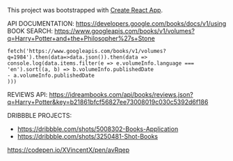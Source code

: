 This project was bootstrapped with [Create React App](https://github.com/facebookincubator/create-react-app).

API DOCUMENTATION: https://developers.google.com/books/docs/v1/using
BOOK SEARCH: https://www.googleapis.com/books/v1/volumes?q=Harry+Potter+and+the+Philosopher%27s+Stone

```
fetch('https://www.googleapis.com/books/v1/volumes?q=1984').then(data=>data.json()).then(data => console.log(data.items.filter(e => e.volumeInfo.language === 'en').sort((a, b) => b.volumeInfo.publishedDate
- a.volumeInfo.publishedDate
)))
```
REVIEWS API: https://idreambooks.com/api/books/reviews.json?q=Harry+Potter&key=b21861bfcf56827ee73008019c030c5392d6f186

DRIBBBLE PROJECTS: 
* https://dribbble.com/shots/5008302-Books-Application
* https://dribbble.com/shots/3250481-Shot-Books

https://codepen.io/XVincentX/pen/avRqep
